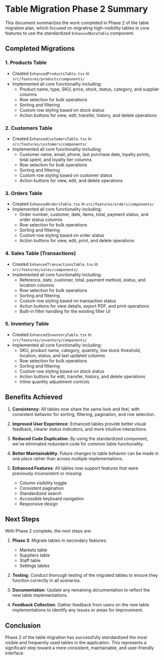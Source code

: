# Table Migration Phase 2 Summary

This document summarizes the work completed in Phase 2 of the table migration plan, which focused on migrating high-visibility tables in core features to use the standardized `EnhancedDataTable` component.

## Completed Migrations

### 1. Products Table
- Created `EnhancedProductsTable.tsx` in `src/features/products/components/`
- Implemented all core functionality including:
  - Product name, type, SKU, price, stock, status, category, and supplier columns
  - Row selection for bulk operations
  - Sorting and filtering
  - Custom row styling based on stock status
  - Action buttons for view, edit, transfer, history, and delete operations

### 2. Customers Table
- Created `EnhancedCustomersTable.tsx` in `src/features/customers/components/`
- Implemented all core functionality including:
  - Customer name, email, phone, last purchase date, loyalty points, total spent, and loyalty tier columns
  - Row selection for bulk operations
  - Sorting and filtering
  - Custom row styling based on customer status
  - Action buttons for view, edit, and delete operations

### 3. Orders Table
- Created `EnhancedOrdersTable.tsx` in `src/features/orders/components/`
- Implemented all core functionality including:
  - Order number, customer, date, items, total, payment status, and order status columns
  - Row selection for bulk operations
  - Sorting and filtering
  - Custom row styling based on order status
  - Action buttons for view, edit, print, and delete operations

### 4. Sales Table (Transactions)
- Created `EnhancedTransactionsTable.tsx` in `src/features/sales/components/`
- Implemented all core functionality including:
  - Reference, date, customer, total, payment method, status, and location columns
  - Row selection for bulk operations
  - Sorting and filtering
  - Custom row styling based on transaction status
  - Action buttons for view details, export PDF, and print operations
  - Built-in filter handling for the existing filter UI

### 5. Inventory Table
- Created `EnhancedInventoryTable.tsx` in `src/features/inventory/components/`
- Implemented all core functionality including:
  - SKU, product name, category, quantity, low stock threshold, location, status, and last updated columns
  - Row selection for bulk operations
  - Sorting and filtering
  - Custom row styling based on stock status
  - Action buttons for edit, transfer, history, and delete operations
  - Inline quantity adjustment controls

## Benefits Achieved

1. **Consistency**: All tables now share the same look and feel, with consistent behavior for sorting, filtering, pagination, and row selection.

2. **Improved User Experience**: Enhanced tables provide better visual feedback, clearer status indicators, and more intuitive interactions.

3. **Reduced Code Duplication**: By using the standardized component, we've eliminated redundant code for common table functionality.

4. **Better Maintainability**: Future changes to table behavior can be made in one place rather than across multiple implementations.

5. **Enhanced Features**: All tables now support features that were previously inconsistent or missing:
   - Column visibility toggle
   - Consistent pagination
   - Standardized search
   - Accessible keyboard navigation
   - Responsive design

## Next Steps

With Phase 2 complete, the next steps are:

1. **Phase 3**: Migrate tables in secondary features:
   - Markets table
   - Suppliers table
   - Staff table
   - Settings tables

2. **Testing**: Conduct thorough testing of the migrated tables to ensure they function correctly in all scenarios.

3. **Documentation**: Update any remaining documentation to reflect the new table implementations.

4. **Feedback Collection**: Gather feedback from users on the new table implementations to identify any issues or areas for improvement.

## Conclusion

Phase 2 of the table migration has successfully standardized the most visible and frequently used tables in the application. This represents a significant step toward a more consistent, maintainable, and user-friendly interface.
